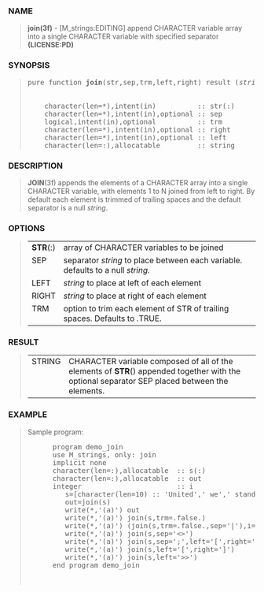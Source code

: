 <?
<body>
  <a name="top"></a>
  <div id="Container">
    <div id="Content">
      <div class="c73">
      </div><a name="0"></a>
      <h3><a name="0">NAME</a></h3>
      <blockquote>
        <b>join(3f)</b> - [M_strings:EDITING] append CHARACTER variable array into a single CHARACTER variable with specified separator <b>(LICENSE:PD)</b>
      </blockquote><a name="contents"></a>
      <h3><a name="8">SYNOPSIS</a></h3>
      <blockquote>
        <pre>
pure function <b>join</b>(str,sep,trm,left,right) result (<i>string</i>)
<br />
    character(len=*),intent(in)          :: str(:)
    character(len=*),intent(in),optional :: sep
    logical,intent(in),optional          :: trm
    character(len=*),intent(in),optional :: right
    character(len=*),intent(in),optional :: left
    character(len=:),allocatable         :: string
</pre>
      </blockquote><a name="2"></a>
      <h3><a name="2">DESCRIPTION</a></h3>
      <blockquote>
        <b>JOIN</b>(3f) appends the elements of a CHARACTER array into a single CHARACTER variable, with elements 1 to N joined from left to right. By
        default each element is trimmed of trailing spaces and the default separator is a null <i>string</i>.
      </blockquote><a name="3"></a>
      <h3><a name="3">OPTIONS</a></h3>
      <blockquote>
        <table cellpadding="3">
          <tr valign="top">
            <td width="6%" nowrap="nowrap"><b>STR</b>(:)</td>
            <td valign="bottom">array of CHARACTER variables to be joined</td>
          </tr>
          <tr valign="top">
            <td class="c74" width="6%" nowrap="nowrap">SEP</td>
            <td valign="bottom">separator <i>string</i> to place between each variable. defaults to a null <i>string</i>.</td>
          </tr>
          <tr valign="top">
            <td class="c74" width="6%" nowrap="nowrap">LEFT</td>
            <td valign="bottom"><i>string</i> to place at left of each element</td>
          </tr>
          <tr valign="top">
            <td class="c74" width="6%" nowrap="nowrap">RIGHT</td>
            <td valign="bottom"><i>string</i> to place at right of each element</td>
          </tr>
          <tr valign="top">
            <td class="c74" width="6%" nowrap="nowrap">TRM</td>
            <td valign="bottom">option to trim each element of STR of trailing spaces. Defaults to .TRUE.</td>
          </tr>
        </table>
      </blockquote><a name="4"></a>
      <h3><a name="4">RESULT</a></h3>
      <blockquote>
        <table cellpadding="3">
          <tr valign="top">
            <td class="c74" width="6%" nowrap="nowrap">STRING</td>
            <td valign="bottom">CHARACTER variable composed of all of the elements of <b>STR</b>() appended together with the optional separator SEP placed
            between the elements.</td>
          </tr>
        </table>
      </blockquote><a name="5"></a>
      <h3><a name="5">EXAMPLE</a></h3>
      <blockquote>
        Sample program:
        <pre>
      program demo_join
      use M_strings, only: join
      implicit none
      character(len=:),allocatable  :: s(:)
      character(len=:),allocatable  :: out
      integer                       :: i
         s=[character(len=10) :: 'United',' we',' stand,',' divided',' we fall.']
         out=join(s)
         write(*,'(a)') out
         write(*,'(a)') join(s,trm=.false.)
         write(*,'(a)') (join(s,trm=.false.,sep='|'),i=1,3)
         write(*,'(a)') join(s,sep='&lt;&gt;')
         write(*,'(a)') join(s,sep=';',left='[',right=']')
         write(*,'(a)') join(s,left='[',right=']')
         write(*,'(a)') join(s,left='&gt;&gt;')
      end program demo_join
<br />
</pre>
      </blockquote><a name="6"></a>
    </div>
  </div>
</body>
